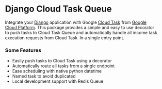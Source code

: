 # Django Cloud Task Queue

Integrate your [Django](https://www.djangoproject.com/) application with Google [Cloud Task](https://cloud.google.com/tasks) from [Google Cloud Platform](https://cloud.google.com/). This package provides a simple and easy to use decorator to push tasks to Cloud Task Queue and automatically handle all income task execution requests from Cloud Task. In a single entry point.

### Some Features

* Easily push tasks to Cloud Task using a decorator
* Automatically route all tasks from a single endpoint
* Ease scheduling with native python datetime
* Named task to avoid duplicated
* Local development support with Redis Queue
